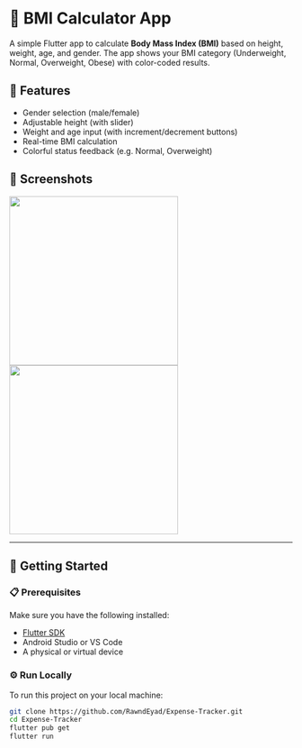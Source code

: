# 🧮 BMI Calculator App

A simple Flutter app to calculate **Body Mass Index (BMI)** based on height, weight, age, and gender. The app shows your BMI category (Underweight, Normal, Overweight, Obese) with color-coded results.

## 🚀 Features

- Gender selection (male/female)
- Adjustable height (with slider)
- Weight and age input (with increment/decrement buttons)
- Real-time BMI calculation
- Colorful status feedback (e.g. Normal, Overweight)

## 📱 Screenshots

<img src="https://github.com/user-attachments/assets/95e33084-610d-4b70-8474-f3b954d0dbf9" width="300" />
   
<img src="https://github.com/user-attachments/assets/848ecc2f-bc6e-45c2-be6a-f5365c2ebb36" width="300" />



---

## 🧪 Getting Started

### 📋 Prerequisites

Make sure you have the following installed:

- [Flutter SDK](https://docs.flutter.dev/get-started/install)
- Android Studio or VS Code
- A physical or virtual device
### ⚙️ Run Locally

To run this project on your local machine:

```bash
git clone https://github.com/RawndEyad/Expense-Tracker.git
cd Expense-Tracker
flutter pub get
flutter run
